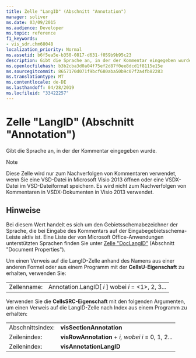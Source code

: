 ```yaml
---
title: Zelle "LangID" (Abschnitt "Annotation")
manager: soliver
ms.date: 03/09/2015
ms.audience: Developer
ms.topic: reference
f1_keywords:
- vis_sdr.chm60048
localization_priority: Normal
ms.assetid: b6f5ea5e-b350-0817-d631-f059b9b95c23
description: Gibt die Sprache an, in der der Kommentar eingegeben wurde.
ms.openlocfilehash: b3b2cba3d0a04f75ef2d87f0ee8dcd1f8115e15e
ms.sourcegitcommit: 8657170d071f9bcf680aba50b9c07f2a4fb82283
ms.translationtype: MT
ms.contentlocale: de-DE
ms.lasthandoff: 04/28/2019
ms.locfileid: "33422257"
---
```

# <a name="langid-cell-annotation-section"></a>Zelle "LangID" (Abschnitt "Annotation")

Gibt die Sprache an, in der der Kommentar eingegeben wurde.
  
> [!NOTE]
> Diese Zelle wird nur zum Nachverfolgen von Kommentaren verwendet, wenn Sie eine VSD-Datei in Microsoft Visio 2013 öffnen oder eine VSDX-Datei im VSD-Dateiformat speichern. Es wird nicht zum Nachverfolgen von Kommentaren in VSDX-Dokumenten in Visio 2013 verwendet. 
  
## <a name="remarks"></a>Hinweise

Bei diesem Wert handelt es sich um den Gebietsschemabezeichner der Sprache, die bei Eingabe des Kommentars auf der Eingabegebietsschema-Leiste aktiv ist. Eine Liste der von Microsoft Office-Anwendungen unterstützten Sprachen finden Sie unter [Zelle "DocLangID"](doclangid-cell-document-properties-section.md) (Abschnitt "Document Properties"). 
  
Um einen Verweis auf die LangID-Zelle anhand des Namens aus einer anderen Formel oder aus einem Programm mit der **CellsU-Eigenschaft** zu erhalten, verwenden Sie: 
  
|||
|:-----|:-----|
| Zellenname:  <br/> | Annotation.LangID[  *i*  ] wobei  *i*  = <1>, 2, 3...  <br/> |
   
Verwenden Sie die **CellsSRC-Eigenschaft** mit den folgenden Argumenten, um einen Verweis auf die LangID-Zelle nach Index aus einem Programm zu erhalten: 
  
|||
|:-----|:-----|
| Abschnittsindex:  <br/> |**visSectionAnnotation** <br/> |
| Zeilenindex:  <br/> |**visRowAnnotation**  +   *i,* *wobei i* = 0, 1, 2...  <br/> |
| Zeilenindex:  <br/> |**visAnnotationLangID** <br/> |
   

